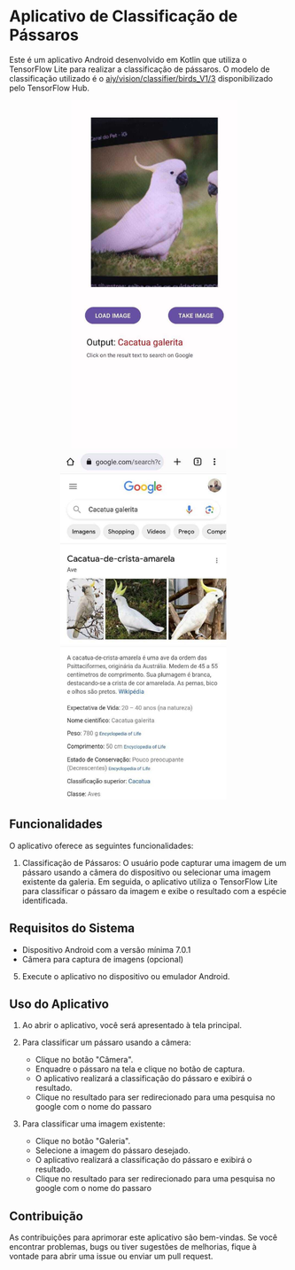 # Aplicativo de Classificação de Pássaros

Este é um aplicativo Android desenvolvido em Kotlin que utiliza o TensorFlow Lite para realizar a classificação de pássaros. O modelo de classificação utilizado é o [aiy/vision/classifier/birds_V1/3](https://tfhub.dev/google/lite-model/aiy/vision/classifier/birds_V1/3) disponibilizado pelo TensorFlow Hub.

<p align="center">
   <img src="https://github.com/WadrianAraujo/WadrianAraujo/blob/74b4f135f5a61fa44972d04543b503d0eedd4733/ImagesForReadMe/BirdClassifier/BirdClassifierHome2.jpg" width="300" style="margin-left: 20px;:"> 
   <img src="https://github.com/WadrianAraujo/WadrianAraujo/blob/74b4f135f5a61fa44972d04543b503d0eedd4733/ImagesForReadMe/BirdClassifier/BirdClassifierHome1.jpg" width="300" style="margin-right: 20px;">
</p>

## Funcionalidades

O aplicativo oferece as seguintes funcionalidades:

1. Classificação de Pássaros: O usuário pode capturar uma imagem de um pássaro usando a câmera do dispositivo ou selecionar uma imagem existente da galeria. Em seguida, o aplicativo utiliza o TensorFlow Lite para classificar o pássaro da imagem e exibe o resultado com a espécie identificada.

## Requisitos do Sistema

- Dispositivo Android com a versão mínima 7.0.1
- Câmera para captura de imagens (opcional)

5. Execute o aplicativo no dispositivo ou emulador Android.

## Uso do Aplicativo

1. Ao abrir o aplicativo, você será apresentado à tela principal.

2. Para classificar um pássaro usando a câmera:
   - Clique no botão "Câmera".
   - Enquadre o pássaro na tela e clique no botão de captura.
   - O aplicativo realizará a classificação do pássaro e exibirá o resultado.
   - Clique no resultado para ser redirecionado para uma pesquisa no google com o nome do passaro

3. Para classificar uma imagem existente:
   - Clique no botão "Galeria".
   - Selecione a imagem do pássaro desejado.
   - O aplicativo realizará a classificação do pássaro e exibirá o resultado.
   - Clique no resultado para ser redirecionado para uma pesquisa no google com o nome do passaro
     
## Contribuição

As contribuições para aprimorar este aplicativo são bem-vindas. Se você encontrar problemas, bugs ou tiver sugestões de melhorias, fique à vontade para abrir uma issue ou enviar um pull request.
